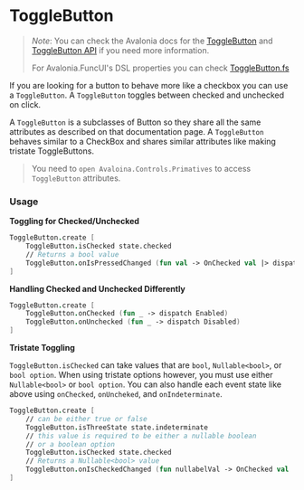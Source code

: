 # ToggleButton

> _Note_: You can check the Avalonia docs for the [ToggleButton](https://docs.avaloniaui.net/docs/controls/togglebutton) and [ToggleButton API](http://reference.avaloniaui.net/api/Avalonia.Controls.Primitives/ToggleButton/) if you need more information.
>
> For Avalonia.FuncUI's DSL properties you can check [ToggleButton.fs](https://github.com/AvaloniaCommunity/Avalonia.FuncUI/blob/master/src/Avalonia.FuncUI.DSL/ToggleButton.fs)

If you are looking for a button to behave more like a checkbox you can use a `ToggleButton`. A `ToggleButton` toggles between checked and unchecked on click.

A `ToggleButton` is a subclasses of Button so they share all the same attributes as described on that documentation page. A `ToggleButton` behaves similar to a CheckBox and shares similar attributes like making tristate ToggleButtons.

> You need to `open Avaloina.Controls.Primatives` to access `ToggleButton` attributes.

### Usage

**Toggling for Checked/Unchecked**

```fsharp
ToggleButton.create [
    ToggleButton.isChecked state.checked
    // Returns a bool value
    ToggleButton.onIsPressedChanged (fun val -> OnChecked val |> dispatch)
]
```

**Handling Checked and Unchecked Differently**

```fsharp
ToggleButton.create [
    ToggleButton.onChecked (fun _ -> dispatch Enabled)
    ToggleButton.onUnchecked (fun _ -> dispatch Disabled)
]
```

**Tristate Toggling**

`ToggleButton.isChecked` can take values that are `bool`, `Nullable<bool>`, or `bool option`. When using tristate options however, you must use either `Nullable<bool>` or `bool option`. You can also handle each event state like above using `onChecked`, `onUncheked`, and `onIndeterminate`.

```fsharp
ToggleButton.create [
    // can be either true or false
    ToggleButton.isThreeState state.indeterminate
    // this value is required to be either a nullable boolean
    // or a boolean option
    ToggleButton.isChecked state.checked
    // Returns a Nullable<bool> value
    ToggleButton.onIsCheckedChanged (fun nullabelVal -> OnChecked val |> dispatch)
]
```
